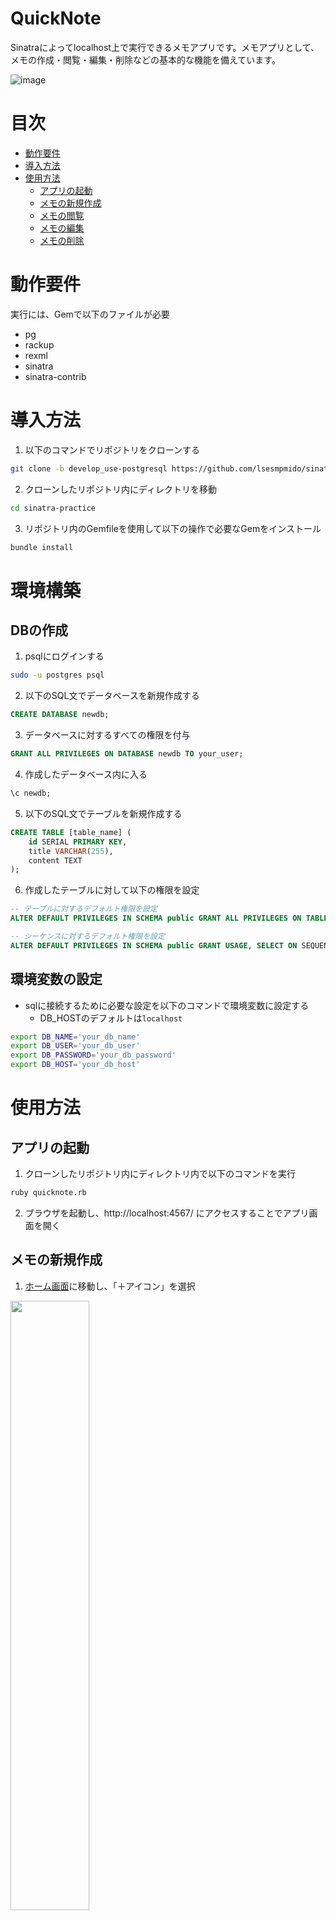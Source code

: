 # QuickNote
Sinatraによってlocalhost上で実行できるメモアプリです。メモアプリとして、メモの作成・閲覧・編集・削除などの基本的な機能を備えています。

![image](https://github.com/user-attachments/assets/f629abc0-c5bd-4b7e-bb21-4219219c1185)

# 目次
- [動作要件](#動作要件)
- [導入方法](#導入方法)
- [使用方法](#使用方法)
  - [アプリの起動](#アプリの起動)
  - [メモの新規作成](#メモの新規作成)
  - [メモの閲覧](#メモの閲覧)
  - [メモの編集](#メモの編集)
  - [メモの削除](#メモの削除)

# 動作要件
実行には、Gemで以下のファイルが必要
* pg
* rackup
* rexml
* sinatra
* sinatra-contrib

# 導入方法
1. 以下のコマンドでリポジトリをクローンする
```bash
git clone -b develop_use-postgresql https://github.com/lsesmpmido/sinatra-practice.git
```

2. クローンしたリポジトリ内にディレクトリを移動
```bash
cd sinatra-practice
```

3. リポジトリ内のGemfileを使用して以下の操作で必要なGemをインストール
```bash
bundle install
```

# 環境構築

## DBの作成
1. psqlにログインする
```bash
sudo -u postgres psql
```
2. 以下のSQL文でデータベースを新規作成する
```sql
CREATE DATABASE newdb;
```
3. データベースに対するすべての権限を付与
```sql
GRANT ALL PRIVILEGES ON DATABASE newdb TO your_user;
```
4. 作成したデータベース内に入る
```sql
\c newdb;
```
5. 以下のSQL文でテーブルを新規作成する
```sql
CREATE TABLE [table_name] (
    id SERIAL PRIMARY KEY,
    title VARCHAR(255),
    content TEXT
);
```
6. 作成したテーブルに対して以下の権限を設定
```sql
-- テーブルに対するデフォルト権限を設定
ALTER DEFAULT PRIVILEGES IN SCHEMA public GRANT ALL PRIVILEGES ON TABLES TO your_user;

-- シーケンスに対するデフォルト権限を設定
ALTER DEFAULT PRIVILEGES IN SCHEMA public GRANT USAGE, SELECT ON SEQUENCES TO your_user;
```

## 環境変数の設定
- sqlに接続するために必要な設定を以下のコマンドで環境変数に設定する
  - DB_HOSTのデフォルトは`localhost`
```bash
export DB_NAME='your_db_name'
export DB_USER='your_db_user'
export DB_PASSWORD='your_db_password'
export DB_HOST='your_db_host'
```

# 使用方法

## アプリの起動
1. クローンしたリポジトリ内にディレクトリ内で以下のコマンドを実行
```bash
ruby quicknote.rb
```

2. ブラウザを起動し、http://localhost:4567/ にアクセスすることでアプリ画面を開く

## メモの新規作成
1. [ホーム画面](http://localhost:4567/quicknote)に移動し、「＋アイコン」を選択

<img src="https://github.com/user-attachments/assets/c2d0332f-54f2-4c7f-9825-015c44cde0bb" width="50%">

2. 「ここにタイトルを入力」にメモのタイトルを、「ここにメッセージを入力」の欄にメモの内容を記入する

<img src="https://github.com/user-attachments/assets/8a9970fa-3e79-44fa-8183-4af2d4257a7e" width="50%">

3. 「保存ボタン」を押すと、メモの内容を保存することができる

<img src="https://github.com/user-attachments/assets/b89b8ea8-35aa-4912-8bfa-d8ee94dd6b8a" width="50%">


## メモの閲覧
1. [ホーム画面](http://localhost:4567/quicknote)に移動し、閲覧したいメモを選択

<img src="https://github.com/user-attachments/assets/9b6a33cb-9abf-43a5-994f-f5faeb45bd9b" width="50%">

2. 選択すると画像のようにメモの内容を確認することができる

<img src="https://github.com/user-attachments/assets/5a686756-9db9-47d5-ba03-a0c2af9a5b8a" width="50%">


## メモの編集
1. [ホーム画面](http://localhost:4567/quicknote)に移動し、編集したいメモを選択

<img src="https://github.com/user-attachments/assets/9b6a33cb-9abf-43a5-994f-f5faeb45bd9b" width="50%">

2. 「編集ボタン」を選択する

<img src="https://github.com/user-attachments/assets/e02fc517-eb85-4092-a0c8-98ae64c728fe" width="50%">

3. テキストを選択し、メモの編集を行う

<img src="https://github.com/user-attachments/assets/d2126455-2252-4aa9-9183-632f846fb58a" width="50%">

4. 「保存ボタン」を押すと、編集したメモの内容を保存することができる

<img src="https://github.com/user-attachments/assets/8d1c112b-f00e-4c71-8c38-8cfaa8d8a780" width="50%">

## メモの削除
1. [ホーム画面](http://localhost:4567/quicknote)に移動し、削除したいメモを選択

<img src="https://github.com/user-attachments/assets/9b6a33cb-9abf-43a5-994f-f5faeb45bd9b" width="50%">

2. 「削除ボタン」を選択する

<img src="https://github.com/user-attachments/assets/2c08b173-b931-49c4-9596-7244a30712b9" width="50%">

3. 自動で[ホーム画面](http://localhost:4567/quicknote)に遷移し、実際に選択したメモが消えていることが確認できる

<img src="https://github.com/user-attachments/assets/18dfc2a0-62c1-4319-890b-ffd60ab739eb" width="50%">

